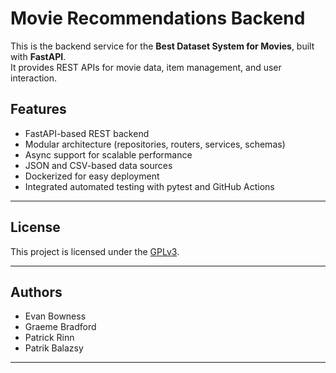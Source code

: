 # Movie Recommendations Backend

This is the backend service for the **Best Dataset System for Movies**, built with **FastAPI**.  
It provides REST APIs for movie data, item management, and user interaction.

## Features

- FastAPI-based REST backend
- Modular architecture (repositories, routers, services, schemas)
- Async support for scalable performance
- JSON and CSV-based data sources
- Dockerized for easy deployment
- Integrated automated testing with pytest and GitHub Actions

---

## License

This project is licensed under the [GPLv3](../LICENSE).

---

## Authors

* Evan Bowness
* Graeme Bradford
* Patrick Rinn
* Patrik Balazsy

---
